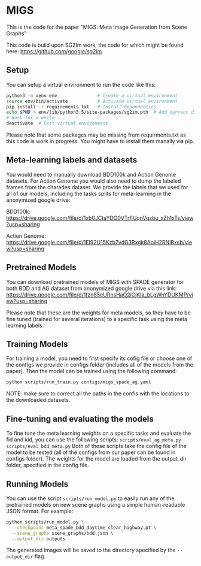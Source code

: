 # MIGS

This is the code for the paper "MIGS: Meta Image Generation from Scene Graphs"

This code is build upon SG2Im work, the code for which might be found here: https://github.com/google/sg2im

## Setup
You can setup a virtual environment to run the code like this:

```bash
python3 -m venv env               # Create a virtual environment
source env/bin/activate           # Activate virtual environment
pip install -r requirements.txt   # Install dependencies
echo $PWD > env/lib/python3.5/site-packages/sg2im.pth  # Add current directory to python path
# Work for a while ...
deactivate  # Exit virtual environment
```
Please note that some packages may be missing from requirments.txt as this code is work in progress. You might have to install them manally via pip.

## Meta-learning labels and datasets
You would need to manually download BDD100k and Action Genome datasets.
For Action Genome you would also need to dump the labeled frames from the charades dataset.
We provide the labels that we used for all of our models, including the tasks splits for meta-learning in the anonymized google drive:

BDD100k: https://drive.google.com/file/d/1xb0JCtaYDO0VTrflUqnVqzbu_xZh1xTs/view?usp=sharing

Action Genome: https://drive.google.com/file/d/1EI92U15Kzb7vdG3Rxgk8AoiH2RNlRxsb/view?usp=sharing

## Pretrained Models
You can download pretrained models of MIGS with SPADE generator for both BDD and AG dataset from anonymized google drive via this link:
https://drive.google.com/file/d/1fzn85eURnsHaO2iCjKIa_bLgWnYDUKMP/view?usp=sharing
 
Please note that these are the weights for meta models, so they have to be fine tuned (trained for several iterations) to a specific task using the meta learning labels. 

## Training Models
For training a model, you need to first specify its cofig file or choose one of the configs we provide in configs folder (includes all of the models from the paper).
Then the model can be trained using the following command:

```bash
python scripts/run_train.py configs/migs_spade_ag.yaml
```

NOTE: make sure to correct all the paths in the confis with the locations to the downloaded datasets. 

## Fine-tuning and evaluating the models
To fine tune the meta learning weights on a specific tasks and evaluate the fid and kid, you can use the following scripts: 
`scripts/eval_ag_meta.py`
`scripts/eval_bdd_meta.py`
Both of these scripts take the config file of the model to be tested (all of the configs from our paper can be found in configs folder). The weights for the model are loaded from the output_dir folder, specified in the config file.     
## Running Models
You can use the script `scripts/run_model.py` to easily run any of the pretrained models on new scene graphs using a simple human-readable JSON format. For example:

```bash
python scripts/run_model.py \
  --checkpoint meta_spade_bdd_daytime_clear_highway.pt \
  --scene_graphs scene_graphs/bdd.json \
  --output_dir outputs
```

The generated images will be saved to the directory specified by the `--output_dir` flag. 

